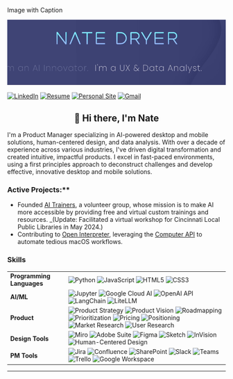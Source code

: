 Image with Caption
<div style="text-align:center">
  <img src="https://github.com/nate-dryer/nate-dryer/blob/main/GIF_3" alt="Header Image" width="710"/>
</div>

[![LinkedIn](https://img.shields.io/badge/LinkedIn-0A66C2?style=for-the-badge&logo=linkedin&logoColor=white)](https://www.linkedin.com/in/natedryer)
[![Resume](https://img.shields.io/badge/Resume-View-brightgreen?style=for-the-badge&logo=read-the-docs&logoColor=white)](https://registry.jsonresume.org/natedryer?theme=macchiato)
[![Personal Site](https://img.shields.io/badge/Website-natedryer.com-FF5722?style=for-the-badge&logo=google-chrome&logoColor=white)](https://www.natedryer.com)
[![Gmail](https://img.shields.io/badge/Gmail-Contact_Me-D14836?style=for-the-badge&logo=gmail&logoColor=white)](mailto:nate@natedryer.com)

<div align="center">
  <h2>👋 Hi there, I'm Nate</h2>
</div>

I'm a Product Manager specializing in AI-powered desktop and mobile solutions, human-centered design, and data analysis. With over a decade of experience across various industries, I've driven digital transformation and created intuitive, impactful products. I excel in fast-paced environments, using a first principles approach to deconstruct challenges and develop effective, innovative desktop and mobile solutions.

### Active Projects:**
  - Founded [AI Trainers](https://www.aitrainers.io), a volunteer group, whose mission is to make AI more accessible by providing free and virtual custom trainings and resources. _(Update: Facilitated a virtual workshop for Cincinnati Local Public Libraries in May 2024.)
  - Contributing to [Open Interpreter](https://github.com/OpenInterpreter/open-interpreter), leveraging the [Computer API](https://docs.openinterpreter.com/code-execution/computer-api) to automate tedious macOS workflows.

### Skills

  | | |
  |---|---|
  | **Programming Languages**   | ![Python](https://img.shields.io/badge/Python-3776AB?style=flat-square&logo=python&logoColor=white) ![JavaScript](https://img.shields.io/badge/JavaScript-F7DF1E?style=flat-square&logo=javascript&logoColor=black) ![HTML5](https://img.shields.io/badge/HTML5-E34F26?style=flat-square&logo=html5&logoColor=white) ![CSS3](https://img.shields.io/badge/CSS3-1572B6?style=flat-square&logo=css3&logoColor=white) |
  | **AI/ML**                   | ![Jupyter](https://img.shields.io/badge/Jupyter-F37626?style=flat-square&logo=jupyter&logoColor=white) ![Google Cloud AI](https://img.shields.io/badge/Google_Cloud_AI-4285F4?style=flat-square&logo=google-cloud&logoColor=white) ![OpenAI API](https://img.shields.io/badge/OpenAI_API-412991?style=flat-square&logo=openai&logoColor=white) ![LangChain](https://img.shields.io/badge/LangChain-Custom_Color?style=flat-square&logo=langchain&logoColor=white) ![LiteLLM](https://img.shields.io/badge/LiteLLM-FF4500?style=flat-square&logo=liteLLM&logoColor=white) |
  | **Product**          | ![Product Strategy](https://img.shields.io/badge/Product_Strategy-0078D4) ![Product Vision](https://img.shields.io/badge/Product_Vision-0078D4) ![Roadmapping](https://img.shields.io/badge/Roadmapping-DAA520) ![Prioritization](https://img.shields.io/badge/Prioritization-20B2AA) ![Pricing](https://img.shields.io/badge/Pricing-DC143C) ![Positioning](https://img.shields.io/badge/Positioning-32CD32) ![Market Research](https://img.shields.io/badge/Market_Research-FF6347) ![User Research](https://img.shields.io/badge/User_Research-4682B4) |
 | **Design Tools**            | ![Miro](https://img.shields.io/badge/Miro-FFD02F?style=flat-square&logo=miro&logoColor=black) ![Adobe Suite](https://img.shields.io/badge/Adobe_Suite-FF0000?style=flat-square&logo=adobe&logoColor=white) ![Figma](https://img.shields.io/badge/Figma-F24E1E?style=flat-square&logo=figma&logoColor=white) ![Sketch](https://img.shields.io/badge/Sketch-F7B500?style=flat-square&logo=sketch&logoColor=black) ![InVision](https://img.shields.io/badge/InVision-FF3366?style=flat-square&logo=invision&logoColor=white) ![Human-Centered Design](https://img.shields.io/badge/Human--Centered_Design-FF4500) |
  | **PM Tools**                | ![Jira](https://img.shields.io/badge/Jira-0052CC?style=flat-square&logo=jira&logoColor=white) ![Confluence](https://img.shields.io/badge/Confluence-172B4D?style=flat-square&logo=confluence&logoColor=white) ![SharePoint](https://img.shields.io/badge/SharePoint-0078D4?style=flat-square&logo=microsoft-sharepoint&logoColor=white) ![Slack](https://img.shields.io/badge/Slack-4A154B?style=flat-square&logo=slack&logoColor=white) ![Teams](https://img.shields.io/badge/Teams-6264A7?style=flat-square&logo=microsoft-teams&logoColor=white) ![Trello](https://img.shields.io/badge/Trello-0079BF?style=flat-square&logo=trello&logoColor=white) ![Google Workspace](https://img.shields.io/badge/Google_Workspace-4285F4?style=flat-square&logo=google&logoColor=white) |
</details>

---
